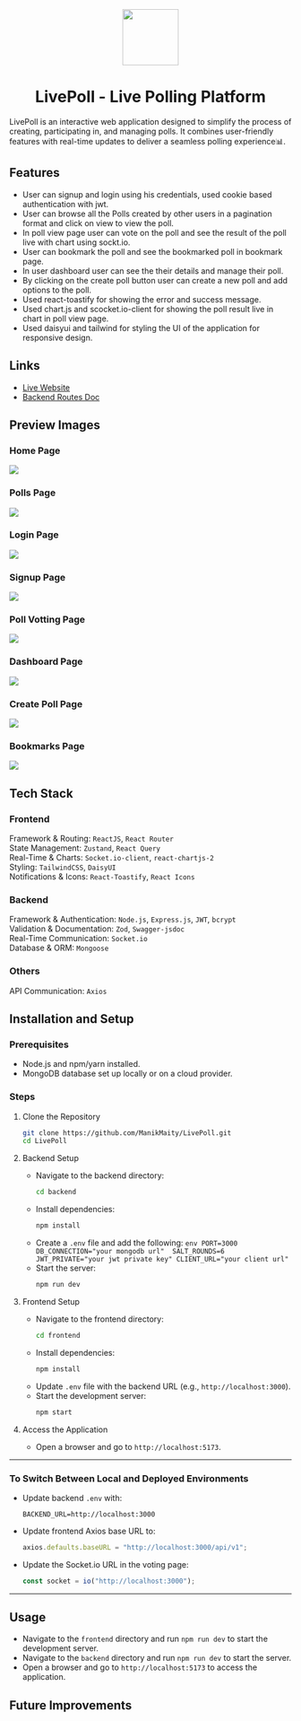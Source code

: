 <div align="center">
    <img height="100px" src="./images/imageGIF.gif"/>
    <h1>LivePoll - Live Polling Platform</h1>
</div>

LivePoll is an interactive web application designed to simplify the process of creating, participating in, and managing polls. It combines user-friendly features with real-time updates to deliver a seamless polling experience📊.

## Features

- User can signup and login using his credentials, used cookie based authentication with jwt.
- User can browse all the Polls created by other users in a pagination format and click on view to view the poll.
- In poll view page user can vote on the poll and see the result of the poll live with chart using sockt.io.
- User can bookmark the poll and see the bookmarked poll in bookmark page.
- In user dashboard user can see the their details and manage their poll.
- By clicking on the create poll button user can create a new poll and add options to the poll.
- Used react-toastify for showing the error and success message.
- Used chart.js and scocket.io-client for showing the poll result live in chart in poll view page.
- Used daisyui and tailwind for styling the UI of the application for responsive design.

## Links

- [Live Website](https://livepoll.vercel.app/)
- [Backend Routes Doc]()

## Preview Images

### Home Page

<img src="./images/Home.png"/>

### Polls Page

<img src="./images/pollsPage.png"/>

### Login Page

<img src="./images/Screenshot 2024-11-14 101710.png"/>

### Signup Page

<img src="./images/signup.png"/>

### Poll Votting Page

<img src="./images/votingPage.png"/>

### Dashboard Page

<img src="./images/dashboard.png"/>

### Create Poll Page

<img src="./images/createPollPage.png"/>

### Bookmarks Page

<img src="./images/bookmark.png"/>

## Tech Stack

### Frontend

Framework & Routing: `ReactJS`, `React Router`  
State Management: `Zustand`, `React Query`  
Real-Time & Charts: `Socket.io-client`, `react-chartjs-2`  
Styling: `TailwindCSS`, `DaisyUI`  
Notifications & Icons: `React-Toastify`, `React Icons`

### Backend

Framework & Authentication: `Node.js`, `Express.js`, `JWT`, `bcrypt`  
Validation & Documentation: `Zod`, `Swagger-jsdoc`  
Real-Time Communication: `Socket.io`  
Database & ORM: `Mongoose`

### Others

API Communication: `Axios`

## Installation and Setup

### Prerequisites

- Node.js and npm/yarn installed.
- MongoDB database set up locally or on a cloud provider.

### Steps

1. Clone the Repository

   ```bash
   git clone https://github.com/ManikMaity/LivePoll.git
   cd LivePoll
   ```

2. Backend Setup

   - Navigate to the backend directory:
     ```bash
     cd backend
     ```
   - Install dependencies:
     ```bash
     npm install
     ```
   - Create a `.env` file and add the following:
     `env
    PORT=3000
    DB_CONNECTION="your mongodb url" 
    SALT_ROUNDS=6
    JWT_PRIVATE="your jwt private key"
    CLIENT_URL="your client url"
     `
   - Start the server:
     ```bash
     npm run dev
     ```

3. Frontend Setup

   - Navigate to the frontend directory:
     ```bash
     cd frontend
     ```
   - Install dependencies:
     ```bash
     npm install
     ```
   - Update `.env` file with the backend URL (e.g., `http://localhost:3000`).
   - Start the development server:
     ```bash
     npm start
     ```

4. Access the Application
   - Open a browser and go to `http://localhost:5173`.

---

### To Switch Between Local and Deployed Environments

- Update backend `.env` with:
  ```env
  BACKEND_URL=http://localhost:3000
  ```
- Update frontend Axios base URL to:
  ```javascript
  axios.defaults.baseURL = "http://localhost:3000/api/v1";
  ```
- Update the Socket.io URL in the voting page:
  ```javascript
  const socket = io("http://localhost:3000");
  ```

---

## Usage

- Navigate to the `frontend` directory and run `npm run dev` to start the development server.
- Navigate to the `backend` directory and run `npm run dev` to start the server.
- Open a browser and go to `http://localhost:5173` to access the application.

## Future Improvements